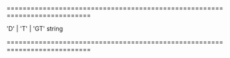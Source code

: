 <!--**
/*-------------------------------------------
    Auto-generated file. Do not modify.
-------------------------------------------

**-->
===========================================================================
<!--hidden--><!--/hidden-->
<!--acceptValues-->'D' | 'T' | 'GT'<!--/acceptValues-->
<!--type-->string<!--/type-->
===========================================================================

<!--shortDescription-->

<!--/shortDescription-->

<!--fullDescription-->

<!--/fullDescription-->